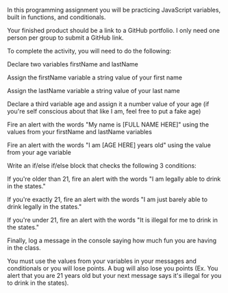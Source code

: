 In this programming assignment you will be practicing JavaScript variables, built in functions, and conditionals.

Your finished product should be a link to a GitHub portfolio. I only need one person per group to submit a GitHub link. 

To complete the activity, you will need to do the following:

Declare two variables firstName and lastName

Assign the firstName variable a string value of your first name

Assign the lastName variable a string value of your last name

Declare a third variable age and assign it a number value of your age (if you're self conscious about that like I am, feel free to put a fake age)

Fire an alert with the words "My name is [FULL NAME HERE]" using the values from your firstName and lastName variables

Fire an alert with the words "I am [AGE HERE] years old" using the value from your age variable

Write an if/else if/else block that checks the following 3 conditions:

If you're older than 21, fire an alert with the words "I am legally able to drink in the states."

If you're exactly 21, fire an alert with the words "I am just barely able to drink legally in the states."

If you're under 21, fire an alert with the words "It is illegal for me to drink in the states."

Finally, log a message in the console saying how much fun you are having in the class.

You must use the values from your variables in your messages and conditionals or you will lose points. A bug will also lose you points (Ex. You alert that you are 21 years old but 
your next message says it's illegal for you to drink in the states).
